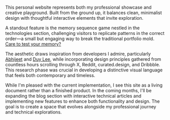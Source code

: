 <script lang="ts">
	import Media from '$lib/components/media.svelte';
</script>

This personal website represents both my professional showcase and creative playground. Built from the ground up, it balances clean, minimalist design with thoughtful interactive elements that invite exploration.

<Media
	src="/projects/portfolio-1.mp4"
	alt="Memory sequence game"
	caption="Memory sequence game"
	video
/>

A standout feature is the memory sequence game nestled in the technologies section, challenging visitors to replicate patterns in the correct order—a small but engaging way to break the traditional portfolio mold. [Care to test your memory?](/)

The aesthetic draws inspiration from developers I admire, particularly [Abhijeet](https://www.abjt.dev) and [Duy Lee](https://www.duyle.dev), while incorporating design principles gathered from countless hours scrolling through X, Reddit, curated.design, and Dribbble. This research phase was crucial in developing a distinctive visual language that feels both contemporary and timeless.

While I'm pleased with the current implementation, I see this site as a living document rather than a finished product. In the coming months, I'll be expanding the blog section with interactive technical articles and implementing new features to enhance both functionality and design. The goal is to create a space that evolves alongside my professional journey and technical explorations.
